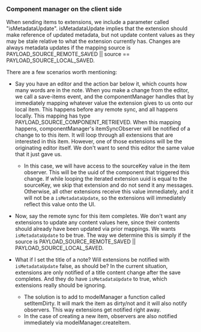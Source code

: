 ### Component manager on the client side

When sending items to extensions, we include a parameter called "isMetadataUpdate". isMetadataUpdate implies that the extension should make reference of updated metadata, but not update content values as they may be stale relative to what the extension currently has. Changes are always metadata updates if the mapping source is PAYLOAD_SOURCE_REMOTE_SAVED || source == PAYLOAD_SOURCE_LOCAL_SAVED.

There are a few scenarios worth mentioning:

- Say you have an editor and the action bar below it, which counts how many words are in the note. When you make a change from the editor, we call a save-items event, and the componentManager handles that by immediately mapping whatever value the extension gives to us onto our local item. This happens before any remote sync, and all happens locally. This mapping has type PAYLOAD_SOURCE_COMPONENT_RETRIEVED. When this mapping happens, componentManager's itemSyncObserver will be notified of a change to to this item. It will loop through all extensions that are interested in this item. However, one of those extensions will be the originating editor itself. We don't want to send this editor the same value that it just gave us.
  - In this case, we will have access to the sourceKey value in the item observer. This will be the uuid of the component that triggered this change. If while looping the iterated extension uuid is equal to the sourceKey, we skip that extension and do not send it any messages. Otherwise, all other extensions receive this value immediately, and it will not be a `isMetadataUpdate`, so the extensions will immediately reflect this value onto the UI.

- Now, say the remote sync for this item completes. We don't want any extensions to update any content values here, since their contents should already have been updated via prior mappings. We wants `isMetadataUpdate` to be true. The way we determine this is simply if the source is PAYLOAD_SOURCE_REMOTE_SAVED || PAYLOAD_SOURCE_LOCAL_SAVED.

- What if I set the title of a note? Will extensions be notified with `isMetadataUpdate` false, as should be? In the current situation, extensions are only notified of a title content change after the save completes. And they do have `isMetadataUpdate` to true, which extensions really should be ignoring.
  - The solution is to add to modelManager a function called setItemDirty. It will mark the item as dirty/not and it will also notify observers. This way extensions get notified right away.
  - In the case of creating a new item, observers are also notified immediately via modelManager.createItem.
